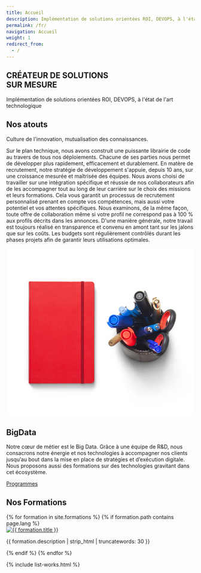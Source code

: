 ```yaml
---
title: Accueil
description: Implémentation de solutions orientées ROI, DEVOPS, à l'état de l'art technologique
permalink: /fr/
navigation: Accueil
weight: 1
redirect_from:
  - /
---
```


<!-- Slider Start -->
<section id="slider">
  <div class="container">
    <div class="row">
      <div class="col-md-10 col-md-offset-2">
        <div class="block">
          <h1 class="animated fadeInUp">CRÉATEUR DE SOLUTIONS <br> SUR MESURE</h1>
          <p class="animated fadeInUp">Implémentation de solutions orientées ROI, DEVOPS, à l'état de l'art technologique
            </p>
        </div>
      </div>
    </div>
  </div>
</section>
<!-- Wrapper Start -->
<section id="intro">
  <div class="container">
    <div class="row">
      <div class="col-md-7 col-sm-12">
        <div class="block">
          <div class="section-title">
            <h2>Nos atouts</h2>
            <p>Culture de l'innovation, mutualisation des connaissances.</p>
          </div>
          <p>Sur le plan technique, nous avons construit une puissante librairie de code au travers de tous nos déploiements. Chacune de ses parties nous permet de développer plus rapidement, efficacement et durablement. En matère de recrutement, notre stratégie de développement s'appuie, depuis 10 ans, sur une croissance mesurée et maîtrisée des équipes. Nous avons choisi de travailler sur une intégration spécifique et réussie de nos collaborateurs afin de les accompagner tout au long de leur carrière sur le choix des missions et leurs formations. Cela vous garantit un processus de recrutement personnalisé prenant en compte vos compétences, mais aussi votre potentiel et vos attentes spécifiques. Nous examinons, de la même façon, toute offre de collaboration même si votre profil ne correspond pas à 100 % aux profils décrits dans les annonces. D'une manière générale, notre travail est toujours réalisé en transparence et convenu en amont tant sur les jalons que sur les coûts. Les budgets sont régulièrement contrôlés durant les phases projets afin de garantir leurs utilisations optimales.</p>
        </div>
      </div><!-- .col-md-7 close -->
      <div class="col-md-5 col-sm-12">
        <div class="block">
          <img src="/assets/img/wrapper-img.png" alt="Img">
        </div>
      </div><!-- .col-md-5 close -->
    </div>
  </div>
</section>

<section id="feature">
<div class="container">
  <div class="row">
    <div class="col-md-6 col-md-offset-6">
      <h2>BigData</h2>
      <p>Notre cœur de métier est le Big Data. Grâce à une équipe de R&D, nous consacrons notre énergie et nos technologies à accompagner nos clients jusqu’au bout dans la mise en place de stratégies et d’exécution digitale. Nous proposons aussi des formations sur des technologies gravitant dans cet écosystème.</p>
      <a href="/{{ page.lang }}/formations/" class="btn btn-view-works">Programmes</a>
    </div>
  </div>
</div>
</section>

<!-- Service Start -->
<section id="service">
  <div class="container">
    <div class="row">
      <div class="section-title">
        <h2>Nos Formations</h2>
      </div>
    </div>
    <div class="row">
      {% for formation in site.formations %}
      {% if formation.path contains page.lang %}
      <div class="col-sm-6 col-md-4">
        <div class="service-item">
          <a href="{{ formation.url }}"><img src="{{ site.baseurl }}/assets/formations/{{ formation.title }}.png" alt="{{ formation.title }}"></a>
          <p>{{ formation.description | strip_html | truncatewords: 30 }}</p>
        </div>
      </div>
      {% endif %}
      {% endfor %}
    </div>
  </div>
</section>

{% include list-works.html %}


